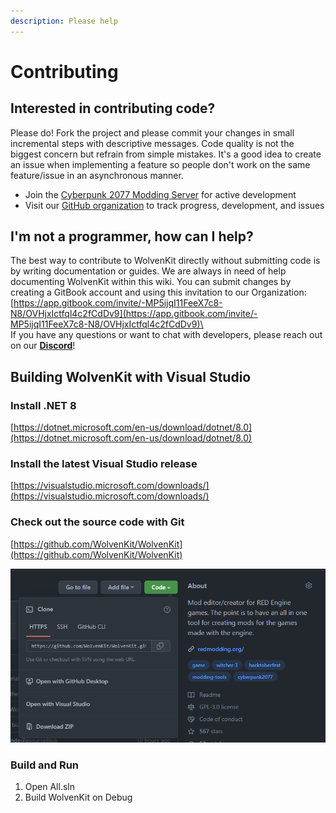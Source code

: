 ```yaml
---
description: Please help
---
```


# Contributing

## Interested in contributing code?

Please do! Fork the project and please commit your changes in small incremental steps with descriptive messages. Code quality is not the biggest concern but refrain from simple mistakes. It's a good idea to create an issue when implementing a feature so people don't work on the same feature/issue in an asynchronous manner.

* Join the [Cyberpunk 2077 Modding Server](https://github.com/WolvenKit/WolvenKit/blob/463-Import-Export-Tool/discord.gg/Epkq79kd96) for active development
* Visit our [GitHub organization](https://github.com/WolvenKit) to track progress, development, and issues

## I'm not a programmer, how can I help?

The best way to contribute to WolvenKit directly without submitting code is by writing documentation or guides. We are always in need of help documenting WolvenKit within this wiki. You can submit changes by creating a GitBook account and using this invitation to our Organization: [https://app.gitbook.com/invite/-MP5ijqI11FeeX7c8-N8/OVHjxIctfql4c2fCdDv9](https://app.gitbook.com/invite/-MP5ijqI11FeeX7c8-N8/OVHjxIctfql4c2fCdDv9)\
\
If you have any questions or want to chat with developers, please reach out on our [**Discord**](community.md)!

## Building WolvenKit with Visual Studio

### **Install .NET 8**

[https://dotnet.microsoft.com/en-us/download/dotnet/8.0](https://dotnet.microsoft.com/en-us/download/dotnet/8.0)

### **Install the latest Visual Studio release**

[https://visualstudio.microsoft.com/downloads/](https://visualstudio.microsoft.com/downloads/)

### Check out the source code with Git

[https://github.com/WolvenKit/WolvenKit](https://github.com/WolvenKit/WolvenKit)

![](<../.gitbook/assets/image (8).png>)

### **Build and Run**

1. Open All.sln
2. Build WolvenKit on Debug

